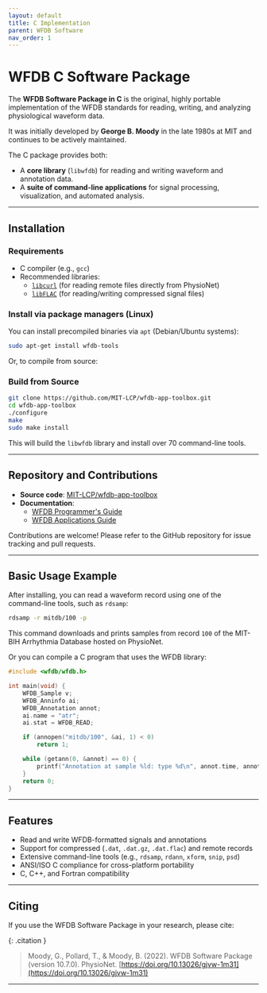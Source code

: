 ```yaml
---
layout: default
title: C Implementation
parent: WFDB Software
nav_order: 1
---
```


# WFDB C Software Package

The **WFDB Software Package in C** is the original, highly portable implementation of the WFDB standards for reading, writing, and analyzing physiological waveform data.

It was initially developed by **George B. Moody** in the late 1980s at MIT and continues to be actively maintained.

The C package provides both:

- A **core library** (`libwfdb`) for reading and writing waveform and annotation data.
- A **suite of command-line applications** for signal processing, visualization, and automated analysis.

---

## Installation

### Requirements

- C compiler (e.g., `gcc`)
- Recommended libraries:
  - [`libcurl`](https://curl.se/libcurl/) (for reading remote files directly from PhysioNet)
  - [`libFLAC`](https://xiph.org/flac/) (for reading/writing compressed signal files)

### Install via package managers (Linux)

You can install precompiled binaries via `apt` (Debian/Ubuntu systems):

```bash
sudo apt-get install wfdb-tools
```

Or, to compile from source:

### Build from Source

```bash
git clone https://github.com/MIT-LCP/wfdb-app-toolbox.git
cd wfdb-app-toolbox
./configure
make
sudo make install
```

This will build the `libwfdb` library and install over 70 command-line tools.

---

## Repository and Contributions

- **Source code**: [MIT-LCP/wfdb-app-toolbox](https://github.com/MIT-LCP/wfdb-app-toolbox)
- **Documentation**:
  - [WFDB Programmer's Guide](https://physionet.org/physiotools/wpg/)
  - [WFDB Applications Guide](https://physionet.org/physiotools/wag/)

Contributions are welcome! Please refer to the GitHub repository for issue tracking and pull requests.

---

## Basic Usage Example

After installing, you can read a waveform record using one of the command-line tools, such as `rdsamp`:

```bash
rdsamp -r mitdb/100 -p
```

This command downloads and prints samples from record `100` of the MIT-BIH Arrhythmia Database hosted on PhysioNet.

Or you can compile a C program that uses the WFDB library:

```c
#include <wfdb/wfdb.h>

int main(void) {
    WFDB_Sample v;
    WFDB_Anninfo ai;
    WFDB_Annotation annot;
    ai.name = "atr";
    ai.stat = WFDB_READ;

    if (annopen("mitdb/100", &ai, 1) < 0)
        return 1;

    while (getann(0, &annot) == 0) {
        printf("Annotation at sample %ld: type %d\n", annot.time, annot.anntyp);
    }
    return 0;
}
```

---

## Features

- Read and write WFDB-formatted signals and annotations
- Support for compressed (`.dat`, `.dat.gz`, `.dat.flac`) and remote records
- Extensive command-line tools (e.g., `rdsamp`, `rdann`, `xform`, `snip`, `psd`)
- ANSI/ISO C compliance for cross-platform portability
- C, C++, and Fortran compatibility

---

## Citing

If you use the WFDB Software Package in your research, please cite:

{: .citation }
> Moody, G., Pollard, T., & Moody, B. (2022). WFDB Software Package (version 10.7.0). PhysioNet. [https://doi.org/10.13026/gjvw-1m31](https://doi.org/10.13026/gjvw-1m31)

---
